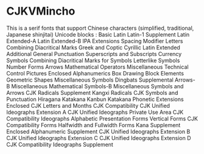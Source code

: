 # CJKVMincho
This is a serif fonts that support Chinese characters (simplified, traditional, Japanese shinjitai)
Unicode blocks :
Basic Latin
Latin-1 Supplement
Latin Extended-A
Latin Extended-B
IPA Extensions
Spacing Modifier Letters
Combining Diacritical Marks
Greek and Coptic
Cyrillic
Latin Extended Additional
General Punctuation
Superscripts and Subscripts
Currency Symbols
Combining Diacritical Marks for Symbols
Letterlike Symbols
Number Forms
Arrows
Mathematical Operators
Miscellaneous Technical
Control Pictures
Enclosed Alphanumerics
Box Drawing
Block Elements
Geometric Shapes
Miscellaneous Symbols
Dingbats
Supplemental Arrows-B
Miscellaneous Mathematical Symbols-B
Miscellaneous Symbols and Arrows
CJK Radicals Supplement
Kangxi Radicals
CJK Symbols and Punctuation
Hiragana
Katakana
Kanbun
Katakana Phonetic Extensions
Enclosed CJK Letters and Months
CJK Compatibility
CJK Unified Ideographs Extension A
CJK Unified Ideographs
Private Use Area
CJK Compatibility Ideographs
Alphabetic Presentation Forms
Vertical Forms
CJK Compatibility Forms
Halfwidth and Fullwidth Forms
Kana Supplement
Enclosed Alphanumeric Supplement
CJK Unified Ideographs Extension B
CJK Unified Ideographs Extension C
CJK Unified Ideographs Extension D
CJK Compatibility Ideographs Supplement
